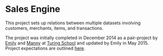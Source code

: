 # Sales Engine
This project sets up relations between multiple datasets involving customers, merchants, items, and transactions.

The project was initially completed in December 2014 as a pair-project by [Emily](http://github.com/EmilyMB) and [Manny](http://github.com/gomav) at [Turing School](http://turing.io) and updated by Emily in May 2015. Project expectations are outlined [here](http://tutorials.jumpstartlab.com/projects/sales_engine.html).
